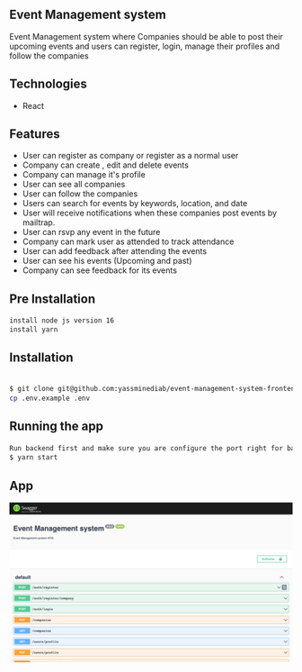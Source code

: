 
## Event Management system 
Event Management system where Companies should be able to post their upcoming events and users can register, login, manage their profiles and follow the companies

## Technologies
- React

## Features
- User can register as company or register as a normal user
- Company can create , edit and delete events 
- Company can manage it's profile
- User can see all companies 
- User can follow the companies
- Users can search for events by keywords, location, and date 
- User will receive notifications when these companies post events by mailtrap. 
- User can rsvp any event in the future
- Company can mark user as attended to track attendance 
- User can add feedback after attending the events
- User can see his events (Upcoming and past)
- Company can see feedback for its events


## Pre Installation
```preinstall
install node js version 16
install yarn
```


## Installation
```bash

$ git clone git@github.com:yassminediab/event-management-system-frontend.git
cp .env.example .env
```

## Running the app

```bash
Run backend first and make sure you are configure the port right for backend
$ yarn start
```

## App

![alt text](https://github.com/yassminediab/event-management-system-backend/blob/main/assets/Screen%20Shot%202023-02-14%20at%201.16.43%20AM.png?raw=true)
